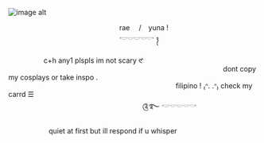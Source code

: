    ![image alt](https://github.com/nopathsarebound/nopathsarebound/blob/d0e4b46cbf78bf88edc722e237aab6e318be7385/IMG_8615.PNG)
   
   ⠀ ⠀ ⠀ ⠀ ⠀ ⠀ ⠀⠀ ⠀ ⠀ ⠀   ⠀ ⠀  ⠀ ⠀ ⠀ rae ⠀ /⠀ yuna ! ⠀ ⠀                       
   ⠀ ⠀ ⠀ ⠀ ⠀⠀ ⠀ ⠀ ⠀ ⠀
  ⠀    ⠀  ⠀      ⠀ ⠀  ⠀      𓎢𓎠𓎟𓎠𓎡 ᭪
 ⠀  ⠀  ⠀  ⠀  ⠀  ⠀ ⠀  ⠀  ⠀  ⠀  ⠀  ⠀  ⠀  ⠀  ⠀  ⠀  ⠀   ⠀ ⠀  ⠀  ⠀  ⠀  ⠀  ⠀  ⠀  ⠀  ⠀  ⠀  ⠀  ⠀  ⠀  ⠀  ⠀  ⠀  ⠀  ⠀  ⠀  ⠀  ⠀  ⠀  ⠀  ⠀  ⠀  ⠀  ⠀  ⠀  ⠀  ⠀  ⠀  ⠀   ⠀ ⠀ ⠀  ⠀ c+h any1 plspls im not scary 𑣲
 ⠀  ⠀  ⠀  ⠀ ⠀  ⠀  ⠀  ⠀  ⠀  ⠀  ⠀  ⠀  ⠀  ⠀  ⠀    ⠀  ⠀  ⠀  ⠀ ⠀  ⠀  ⠀  ⠀  ⠀  ⠀  ⠀  ⠀  ⠀  ⠀  ⠀ ⠀  ⠀  ⠀  ⠀  ⠀  ⠀  ⠀  ⠀  ⠀  ⠀  ⠀    ⠀  ⠀   ⠀ ⠀ ⠀⠀dont copy my cosplays or take inspo .
⠀  ⠀  ⠀  ⠀ ⠀  ⠀  ⠀  ⠀  ⠀  ⠀  ⠀  ⠀  ⠀  ⠀  ⠀ ⠀  ⠀  ⠀  ⠀  ⠀  ⠀  ⠀  ⠀  ⠀  ⠀  ⠀  ⠀ ⠀  ⠀  ⠀  ⠀  ⠀  ⠀  ⠀  ⠀  ⠀  ⠀  ⠀ ⠀  ⠀  ⠀  ⠀  ⠀  ⠀     ⠀ ⠀filipino !  ₍ᐢ. .ᐢ₎ check my carrd ☰
 ⠀  ⠀  ⠀ ⠀  ⠀  ⠀  ⠀  ⠀  ⠀ ⠀  ⠀  ⠀  ⠀  ⠀  ⠀  ⠀  ⠀  ⠀ ⠀  ⠀  ⠀  ⠀  ⠀ ⠀  ⠀  ⠀  ⠀  ⠀  ⠀  ⠀  ⠀  ⠀ ⠀  ⠀  ⠀  ⠀  ⠀  ⠀  ⠀  ⠀  ⠀ ⠀  ⠀  ⠀   ⠀  ⠀  ⠀ ⠀ ⠀ ⠀     ༊࿐ 𓎢𓎠𓎟𓎠𓎡
⠀ ⠀  ⠀  ⠀  ⠀  ⠀  ⠀  ⠀  ⠀  ⠀  ⠀  ⠀ ⠀  ⠀  ⠀  ⠀  ⠀  ⠀⠀ ⠀  ⠀  ⠀  ⠀  ⠀  ⠀  ⠀  ⠀  ⠀  ⠀  ⠀ ⠀  ⠀  ⠀  ⠀  ⠀  ⠀⠀ ⠀  ⠀  ⠀  ⠀  ⠀  ⠀  ⠀  ⠀  ⠀  ⠀  ⠀ ⠀ ⠀quiet at first but ill respond if u whisper 

